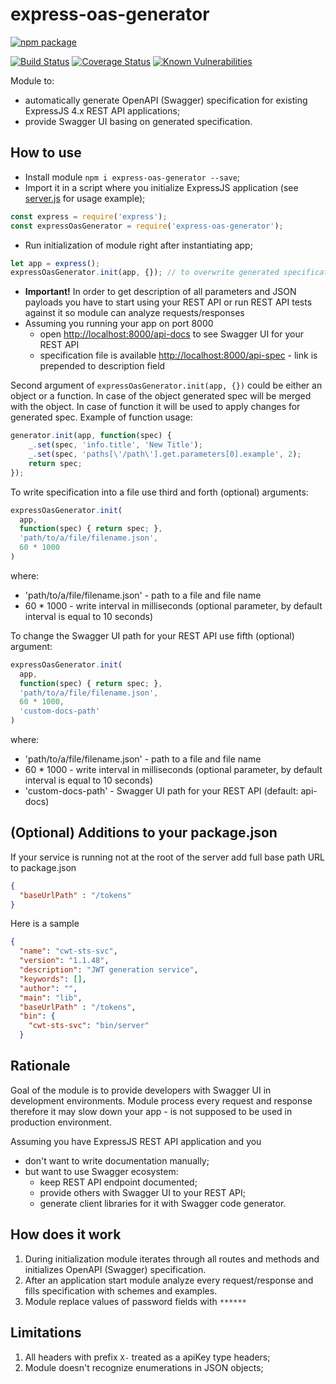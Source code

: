 # express-oas-generator

[![npm package](https://nodei.co/npm/express-oas-generator.png?downloads=true&downloadRank=true&stars=true)](https://nodei.co/npm/express-oas-generator/)

[![Build Status](https://travis-ci.org/mpashkovskiy/express-oas-generator.svg?branch=master)](https://travis-ci.org/mpashkovskiy/express-oas-generator) [![Coverage Status](https://coveralls.io/repos/github/mpashkovskiy/express-oas-generator/badge.svg)](https://coveralls.io/github/mpashkovskiy/express-oas-generator) [![Known Vulnerabilities](https://snyk.io/test/github/mpashkovskiy/express-oas-generator/badge.svg?targetFile=package.json)](https://snyk.io/test/github/mpashkovskiy/express-oas-generator?targetFile=package.json)

Module to:
* automatically generate OpenAPI (Swagger) specification for existing ExpressJS 4.x REST API applications;
* provide Swagger UI basing on generated specification.


## How to use

* Install module `npm i express-oas-generator --save`;
* Import it in a script where you initialize ExpressJS application (see [server.js](server.js) for usage example);
```javascript
const express = require('express');
const expressOasGenerator = require('express-oas-generator');
```
* Run initialization of module right after instantiating app;
```javascript
let app = express();
expressOasGenerator.init(app, {}); // to overwrite generated specification's values use second argument.

```
* **Important!** In order to get description of all parameters and JSON payloads you have to start using your REST API or run REST API tests against it so module can analyze requests/responses
* Assuming you running your app on port 8000
    * open [http://localhost:8000/api-docs](http://localhost:8000/api-docs) to see Swagger UI for your REST API
    * specification file is available  [http://localhost:8000/api-spec](http://localhost:8000/api-spec) - link is prepended to description field
    
Second argument of `expressOasGenerator.init(app, {})` could be either an object or a function. In case of the object generated spec will be merged with the object. In case of function it will be used to apply changes for generated spec. Example of function usage:
```javascript
generator.init(app, function(spec) {
    _.set(spec, 'info.title', 'New Title');
    _.set(spec, 'paths[\'/path\'].get.parameters[0].example', 2);
    return spec;
});

```

To write specification into a file use third and forth (optional) arguments:
```javascript
expressOasGenerator.init(
  app,
  function(spec) { return spec; },
  'path/to/a/file/filename.json',
  60 * 1000
)
```
where:
* 'path/to/a/file/filename.json' - path to a file and file name
* 60 * 1000 - write interval in milliseconds (optional parameter, by default interval is equal to 10 seconds)

To change the Swagger UI path for your REST API use fifth (optional) argument:
```javascript
expressOasGenerator.init(
  app,
  function(spec) { return spec; },
  'path/to/a/file/filename.json',
  60 * 1000,
  'custom-docs-path'
)
```
where:
* 'path/to/a/file/filename.json' - path to a file and file name
* 60 * 1000 - write interval in milliseconds (optional parameter, by default interval is equal to 10 seconds)
* 'custom-docs-path' - Swagger UI path for your REST API (default: api-docs)

## (Optional) Additions to your package.json

If your service is running not at the root of the server add full base path URL to package.json

```json 
{
  "baseUrlPath" : "/tokens"
}
```

Here is a sample
```json 
{
  "name": "cwt-sts-svc",
  "version": "1.1.48",
  "description": "JWT generation service",
  "keywords": [],
  "author": "",
  "main": "lib",
  "baseUrlPath" : "/tokens",
  "bin": {
    "cwt-sts-svc": "bin/server"
  }
```

## Rationale

Goal of the module is to provide developers with Swagger UI in development environments. Module process every request and response therefore it may slow down your app - is not supposed to be used in production environment.

Assuming you have ExpressJS REST API application and you
* don't want to write documentation manually;
* but want to use Swagger ecosystem:
  * keep REST API endpoint documented;
  * provide others with Swagger UI to your REST API;
  * generate client libraries for it with Swagger code generator.

## How does it work

1. During initialization module iterates through all routes and methods and initializes OpenAPI (Swagger) specification.
2. After an application start module analyze every request/response and fills specification with schemes and examples.
3. Module replace values of password fields with `******`

## Limitations

1. All headers with prefix `X-` treated as a apiKey type headers;
2. Module doesn't recognize enumerations in JSON objects;
